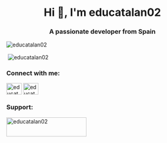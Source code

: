 <h1 align="center">Hi 👋, I'm educatalan02</h1>
<h3 align="center">A passionate developer from Spain</h3>

<p align="left"> <img src="https://komarev.com/ghpvc/?username=educatalan02&label=Profile%20views&color=0e75b6&style=flat" alt="educatalan02" /> </p>

<p>&nbsp;<img align="center" src="https://github-readme-stats.vercel.app/api?username=educatalan02&show_icons=true&locale=en" alt="educatalan02" /></p>



<h3 align="left">Connect with me:</h3>
<p align="left">
<a href="https://instagram.com/educatalan02" target="blank"><img align="center" src="https://raw.githubusercontent.com/rahuldkjain/github-profile-readme-generator/master/src/images/icons/Social/instagram.svg" alt="educatalan02" height="30" width="40" /></a>
<a href="https://www.youtube.com/c/educatalan02" target="blank"><img align="center" src="https://raw.githubusercontent.com/rahuldkjain/github-profile-readme-generator/master/src/images/icons/Social/youtube.svg" alt="educatalan02" height="30" width="40" /></a>
</p>

<h3 align="left">Support:</h3>
<p><a href="https://ko-fi.com/educatalan02"> <img align="left" src="https://cdn.ko-fi.com/cdn/kofi3.png?v=3" height="50" width="210" alt="educatalan02" /></a></p><br><br>


